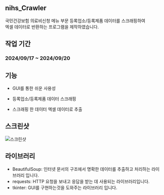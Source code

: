 ## nihs_Crawler
국민건강보험 의료비신청 메뉴 부문 등록업소/등록제품 데이터를 스크래핑하여  
엑셀 데이터로 반환하는 프로그램을 제작하였습니다.

## 작업 기간
### 2024/09/17 ~ 2024/09/20

## 기능
- GUI를 통한 쉬운 사용성

- 등록업소/등록제품 데이터 스크래핑

- 스크래핑 한 데이터 엑셀 데이터로 추출

## 스크린샷
![스크린샷]()

## 라이브러리
- BeautifulSoup: 인터넷 문서의 구조에서 명확한 데이터를 추출하고 처리하는 라이브러리 입니다.
- requests: HTTP 요청을 보내고 응답을 받는 데 사용되는 라이브러리입니다.
- tkinter: GUI를 구현하는것을 도와주는 라이브러리 입니다.

